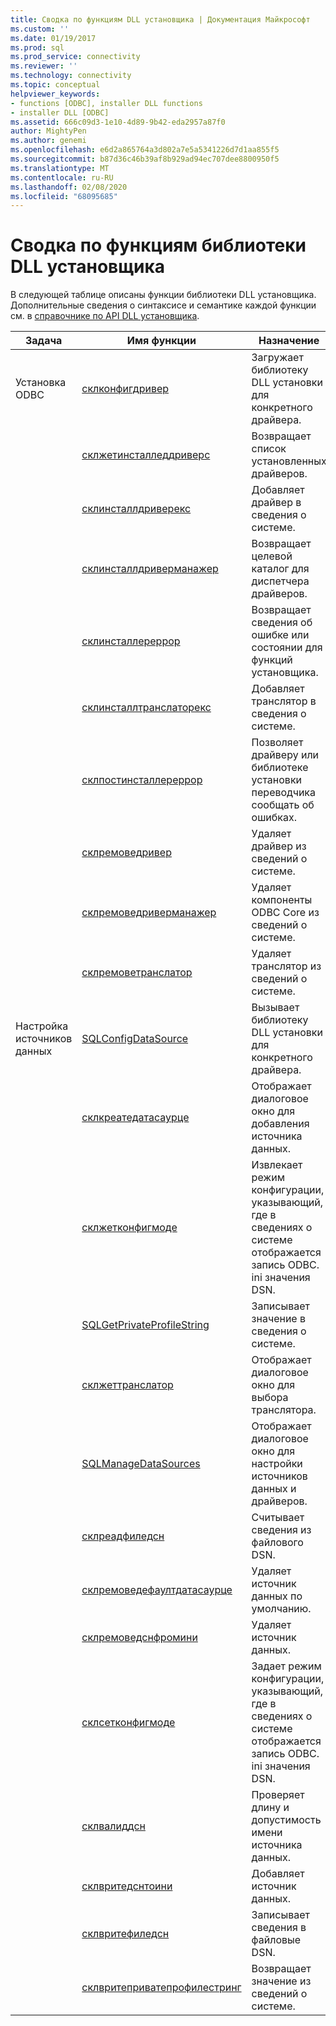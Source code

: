 ```yaml
---
title: Сводка по функциям DLL установщика | Документация Майкрософт
ms.custom: ''
ms.date: 01/19/2017
ms.prod: sql
ms.prod_service: connectivity
ms.reviewer: ''
ms.technology: connectivity
ms.topic: conceptual
helpviewer_keywords:
- functions [ODBC], installer DLL functions
- installer DLL [ODBC]
ms.assetid: 666c09d3-1e10-4d89-9b42-eda2957a87f0
author: MightyPen
ms.author: genemi
ms.openlocfilehash: e6d2a865764a3d802a7e5a5341226d7d1aa855f5
ms.sourcegitcommit: b87d36c46b39af8b929ad94ec707dee8800950f5
ms.translationtype: MT
ms.contentlocale: ru-RU
ms.lasthandoff: 02/08/2020
ms.locfileid: "68095685"
---
```

# <a name="installer-dll-function-summary"></a>Сводка по функциям библиотеки DLL установщика
В следующей таблице описаны функции библиотеки DLL установщика. Дополнительные сведения о синтаксисе и семантике каждой функции см. в [справочнике по API DLL установщика](../../../odbc/reference/syntax/installer-dll-api-reference-function.md).  
  
|Задача|Имя функции|Назначение|  
|----------|-------------------|-------------|  
|Установка ODBC|[склконфигдривер](../../../odbc/reference/syntax/sqlconfigdriver-function.md)|Загружает библиотеку DLL установки для конкретного драйвера.|  
||[склжетинсталледдриверс](../../../odbc/reference/syntax/sqlgetinstalleddrivers-function.md)|Возвращает список установленных драйверов.|  
||[склинсталлдриверекс](../../../odbc/reference/syntax/sqlinstalldriverex-function.md)|Добавляет драйвер в сведения о системе.|  
||[склинсталлдриверманажер](../../../odbc/reference/syntax/sqlinstalldrivermanager-function.md)|Возвращает целевой каталог для диспетчера драйверов.|  
||[склинсталлереррор](../../../odbc/reference/syntax/sqlinstallererror-function.md)|Возвращает сведения об ошибке или состоянии для функций установщика.|  
||[склинсталлтранслаторекс](../../../odbc/reference/syntax/sqlinstalltranslatorex-function.md)|Добавляет транслятор в сведения о системе.|  
||[склпостинсталлереррор](../../../odbc/reference/syntax/sqlpostinstallererror-function.md)|Позволяет драйверу или библиотеке установки переводчика сообщать об ошибках.|  
||[склремоведривер](../../../odbc/reference/syntax/sqlremovedriver-function.md)|Удаляет драйвер из сведений о системе.|  
||[склремоведриверманажер](../../../odbc/reference/syntax/sqlremovedrivermanager-function.md)|Удаляет компоненты ODBC Core из сведений о системе.|  
||[склремоветранслатор](../../../odbc/reference/syntax/sqlremovetranslator-function.md)|Удаляет транслятор из сведений о системе.|  
|Настройка источников данных|[SQLConfigDataSource](../../../odbc/reference/syntax/sqlconfigdatasource-function.md)|Вызывает библиотеку DLL установки для конкретного драйвера.|  
||[склкреатедатасаурце](../../../odbc/reference/syntax/sqlcreatedatasource-function.md)|Отображает диалоговое окно для добавления источника данных.|  
||[склжетконфигмоде](../../../odbc/reference/syntax/sqlgetconfigmode-function.md)|Извлекает режим конфигурации, указывающий, где в сведениях о системе отображается запись ODBC. ini значения DSN.|  
||[SQLGetPrivateProfileString](../../../odbc/reference/syntax/sqlgetprivateprofilestring-function.md)|Записывает значение в сведения о системе.|  
||[склжеттранслатор](../../../odbc/reference/syntax/sqlgettranslator-function.md)|Отображает диалоговое окно для выбора транслятора.|  
||[SQLManageDataSources](../../../odbc/reference/syntax/sqlmanagedatasources.md)|Отображает диалоговое окно для настройки источников данных и драйверов.|  
||[склреадфиледсн](../../../odbc/reference/syntax/sqlreadfiledsn-function.md)|Считывает сведения из файлового DSN.|  
||[склремоведефаултдатасаурце](../../../odbc/reference/syntax/sqlremovedefaultdatasource-function.md)|Удаляет источник данных по умолчанию.|  
||[склремоведснфромини](../../../odbc/reference/syntax/sqlremovedsnfromini-function.md)|Удаляет источник данных.|  
||[склсетконфигмоде](../../../odbc/reference/syntax/sqlsetconfigmode-function.md)|Задает режим конфигурации, указывающий, где в сведениях о системе отображается запись ODBC. ini значения DSN.|  
||[склвалиддсн](../../../odbc/reference/syntax/sqlvaliddsn-function.md)|Проверяет длину и допустимость имени источника данных.|  
||[склвритедснтоини](../../../odbc/reference/syntax/sqlwritedsntoini-function.md)|Добавляет источник данных.|  
||[склвритефиледсн](../../../odbc/reference/syntax/sqlwritefiledsn-function.md)|Записывает сведения в файловые DSN.|  
||[склвритеприватепрофилестринг](../../../odbc/reference/syntax/sqlwriteprivateprofilestring-function.md)|Возвращает значение из сведений о системе.|
